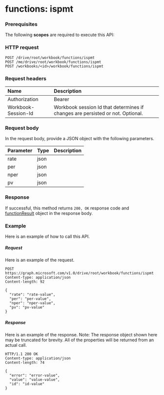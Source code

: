 # functions: ispmt


### Prerequisites
The following **scopes** are required to execute this API: 
### HTTP request
<!-- { "blockType": "ignored" } -->
```http
POST /drive/root/workbook/functions/ispmt
POST /me/drive/root/workbook/functions/ispmt
POST /workbooks/<id>/workbook/functions/ispmt

```
### Request headers
| Name       | Description|
|:---------------|:----------|
| Authorization  | Bearer <code>|
| Workbook-Session-Id  | Workbook session Id that determines if changes are persisted or not. Optional.|

### Request body
In the request body, provide a JSON object with the following parameters.

| Parameter	   | Type	|Description|
|:---------------|:--------|:----------|
|rate|json||
|per|json||
|nper|json||
|pv|json||

### Response
If successful, this method returns `200, OK` response code and [functionResult](../resources/functionresult.md) object in the response body.

### Example
Here is an example of how to call this API.
##### Request
Here is an example of the request.
<!-- {
  "blockType": "request",
  "name": "functions_ispmt"
}-->
```http
POST https://graph.microsoft.com/v1.0/drive/root/workbook/functions/ispmt
Content-type: application/json
Content-length: 92

{
  "rate": "rate-value",
  "per": "per-value",
  "nper": "nper-value",
  "pv": "pv-value"
}
```

##### Response
Here is an example of the response. Note: The response object shown here may be truncated for brevity. All of the properties will be returned from an actual call.
<!-- {
  "blockType": "response",
  "truncated": true,
  "@odata.type": "microsoft.graph.functionResult"
} -->
```http
HTTP/1.1 200 OK
Content-type: application/json
Content-length: 74

{
  "error": "error-value",
  "value": "value-value",
  "id": "id-value"
}
```

<!-- uuid: 8fcb5dbc-d5aa-4681-8e31-b001d5168d79
2015-10-25 14:57:30 UTC -->
<!-- {
  "type": "#page.annotation",
  "description": "functions: ispmt",
  "keywords": "",
  "section": "documentation",
  "tocPath": ""
}-->